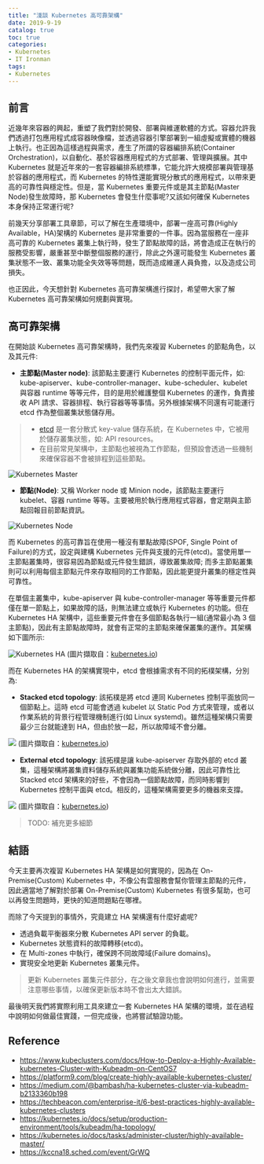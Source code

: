 ```yaml
---
title: "淺談 Kubernetes 高可靠架構"
date: 2019-9-19
catalog: true
toc: true
categories:
- Kubernetes
- IT Ironman
tags:
- Kubernetes
---
```

## 前言
近幾年來容器的興起，重塑了我們對於開發、部署與維運軟體的方式。容器允許我們透過打包應用程式成容器映像檔，並透過容器引擎部署到一組虛擬或實體的機器上執行。也正因為這樣過程與需求，產生了所謂的容器編排系統(Container Orchestration)，以自動化、基於容器應用程式的方式部署、管理與擴展。其中 Kubernetes 就是近年來的一套容器編排系統標準，它能允許大規模部署與管理基於容器的應用程式，而 Kubernetes 的特性還能實現分散式的應用程式，以帶來更高的可靠性與穩定性。但是，當 Kubernetes 重要元件或是其主節點(Master Node)發生故障時，那 Kubernetes 會發生什麼事呢?又該如何確保 Kubernetes 本身保持正常運行呢?

<!--more-->

前幾天分享部署工具章節，可以了解在生產環境中，部署一座高可靠(Highly Available，HA)架構的 Kubernetes 是非常重要的一件事。因為當服務在一座非高可靠的 Kubernetes 叢集上執行時，發生了節點故障的話，將會造成正在執行的服務受影響，嚴重甚至中斷整個服務的運行，除此之外還可能發生 Kubernetes 叢集狀態不一致、叢集功能全失效等等問題，既而造成維運人員負擔，以及造成公司損失。

也正因此，今天想針對 Kubernetes 高可靠架構進行探討，希望帶大家了解 Kubernetes 高可靠架構如何規劃與實現。

## 高可靠架構
在開始談 Kubernetes 高可靠架構時，我們先來複習 Kubernetes 的節點角色，以及其元件:

* **主節點(Master node)**: 該節點主要運行 Kubernetes 的控制平面元件，如: kube-apiserver、kube-controller-manager、kube-scheduler、kubelet 與容器 runtime 等等元件，目的是用於維護整個 Kubernetes 的運作，負責接收 API 請求、容器排程、執行容器等等事情。另外根據架構不同還有可能運行 etcd 作為整個叢集狀態儲存用。

> * [etcd](https://github.com/etcd-io/etcd) 是一套分散式 key-value 儲存系統，在 Kubernetes 中，它被用於儲存叢集狀態，如: API resources。
> * 在目前常見架構中，主節點也被視為工作節點，但預設會透過一些機制來確保容器不會被排程到這些節點。

![Kubernetes Master](https://i.imgur.com/yUXpNWu.png)

* **節點(Node)**: 又稱 Worker node 或 Minion node，該節點主要運行 kubelet、容器 runtime 等等。主要被用於執行應用程式容器，會定期與主節點回報目前節點資訊。

![Kubernetes Node](https://i.imgur.com/xGcL34D.png)

而 Kubernetes 的高可靠旨在使用一種沒有單點故障(SPOF, Single Point of Failure)的方式，設定與建構 Kubernetes 元件與支援的元件(etcd)。當使用單一主節點叢集時，很容易因為節點或元件發生錯誤，導致叢集故障; 而多主節點叢集則可以利用每個主節點元件來存取相同的工作節點，因此能更提升叢集的穩定性與可靠性。

在單個主叢集中，kube-apiserver 與 kube-controller-manager 等等重要元件都僅在單一節點上，如果故障的話，則無法建立或執行 Kubernetes 的功能。但在 Kubernetes HA 架構中，這些重要元件會在多個節點各執行一組(通常最小為 3 個主節點)，因此有主節點故障時，就會有正常的主節點來確保叢集的運作。其架構如下圖所示:

![Kubernetes HA](https://i.imgur.com/9hVtWy9.png)
(圖片擷取自：[kubernetes.io](https://kubernetes.io/docs))

而在 Kubernetes HA 的架構實現中，etcd 會根據需求有不同的拓樸架構，分別為:

* **Stacked etcd topology**: 該拓樸是將 etcd 連同 Kubernetes 控制平面放同一個節點上。這時 etcd 可能會透過 kubelet 以 Static Pod 方式來管理，或者以作業系統的背景行程管理機制進行(如 Linux systemd)。雖然這種架構只需要最少三台就能達到 HA，但由於放一起，所以故障域不會分離。

![](https://i.imgur.com/g0Y8Ffn.png)
(圖片擷取自：[kubernetes.io](https://kubernetes.io/docs))

* **External etcd topology**: 該拓樸是讓 kube-apiserver 存取外部的 etcd 叢集，這種架構將叢集資料儲存系統與叢集功能系統做分離，因此可靠性比 Stacked etcd 架構來的好些，不會因為一個節點故障，而同時影響到 Kubernetes 控制平面與 etcd。相反的，這種架構需要更多的機器來支撐。

![](https://i.imgur.com/m3ex3yv.png)
(圖片擷取自：[kubernetes.io](https://kubernetes.io/docs))

> TODO: 補充更多細節

## 結語
今天主要再次複習 Kubernetes HA 架構是如何實現的，因為在 On-Premise(Custom) Kubernetes 中，不像公有雲服務會幫你管理主節點的元件，因此適當地了解對於部署 On-Premise(Custom) Kubernetes 有很多幫助，也可以再發生問題時，更快的知道問題點在哪裡。

而除了今天提到的事情外，究竟建立 HA 架構還有什麼好處呢?

* 透過負載平衡器來分散 Kubernetes API server 的負載。
* Kubernetes 狀態資料的故障轉移(etcd)。
* 在 Multi-zones 中執行，確保跨不同故障域(Failure domains)。
* 實現安全地更新 Kubernetes 叢集元件。

> 更新 Kubernetes 叢集元件部分，在之後文章我也會說明如何進行，並需要注意哪些事情，以確保更新版本時不會出太大錯誤。

最後明天我們將實際利用工具來建立一套 Kubernetes HA 架構的環境，並在過程中說明如何做最佳實踐，一但完成後，也將嘗試驗證功能。

## Reference
- https://www.kubeclusters.com/docs/How-to-Deploy-a-Highly-Available-kubernetes-Cluster-with-Kubeadm-on-CentOS7
- https://platform9.com/blog/create-highly-available-kubernetes-cluster/
- https://medium.com/@bambash/ha-kubernetes-cluster-via-kubeadm-b2133360b198
- https://techbeacon.com/enterprise-it/6-best-practices-highly-available-kubernetes-clusters
- https://kubernetes.io/docs/setup/production-environment/tools/kubeadm/ha-topology/
- https://kubernetes.io/docs/tasks/administer-cluster/highly-available-master/
- https://kccna18.sched.com/event/GrWQ